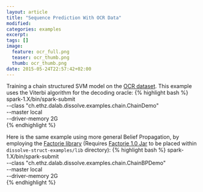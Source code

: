 ```yaml
---
layout: article
title: "Sequence Prediction With OCR Data"
modified:
categories: examples
excerpt:
tags: []
image:
  feature: ocr_full.png
  teaser: ocr_thumb.png
  thumb: ocr_thumb.png
date: 2015-05-24T22:57:42+02:00
---
```


Training a chain structured SVM model on the [OCR dataset](http://www.seas.upenn.edu/~taskar/ocr/). This example uses the Viterbi algorithm for the decoding oracle:
{% highlight bash %}
spark-1.X/bin/spark-submit \
	--class "ch.ethz.dalab.dissolve.examples.chain.ChainDemo" \
	--master local \
	--driver-memory 2G \
	<examples-jar-path>
{% endhighlight %}

Here is the same example using more general Belief Propagation, by employing the [Factorie library](http://factorie.cs.umass.edu/) (Requires [Factorie 1.0 Jar](https://github.com/factorie/factorie/releases) to be placed within `dissolve-struct-examples/lib` directory):
{% highlight bash %}
spark-1.X/bin/spark-submit \
	--class "ch.ethz.dalab.dissolve.examples.chain.ChainBPDemo" \
	--master local \
	--driver-memory 2G \
  <examples-jar-path>
{% endhighlight %}
